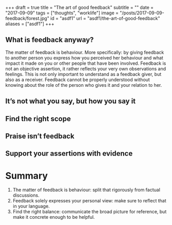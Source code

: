 +++
draft = true
title = "The art of good feedback"
subtitle = ""
date = "2017-09-09"
tags = ["thoughts", "worklife"]
image = "/posts/2017-09-09-feedback/forest.jpg"
id = "asdf1"
url = "asdf1/the-art-of-good-feedback"
aliases = ["asdf1"]
+++

## What is feedback anyway?

The matter of feedback is behaviour. More specifically: by giving feedback to another person you express how you perceived her behaviour and what impact it made on you or other people that have been involved. Feedback is not an objective assertion, it rather reflects your very own observations and feelings. This is not only important to understand as a feedback giver, but also as a receiver. Feedback cannot be properly understood without knowing about the role of the person who gives it and your relation to her.

## It’s not what you say, but how you say it

## Find the right scope

## Praise isn’t feedback

## Support your assertions with evidence


# Summary

1. The matter of feedback is behaviour: split that rigorously from factual discussions.
2. Feedback solely expresses your personal view: make sure to reflect that in your language.
3. Find the right balance: communicate the broad picture for reference, but make it concrete enough to be helpful.
